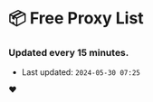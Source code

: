 # :package: Free Proxy List
### Updated every 15 minutes.

- Last updated: `2024-05-30 07:25`

:heart:
